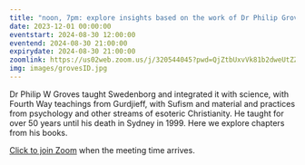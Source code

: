 ```yaml
---
title: "noon, 7pm: explore insights based on the work of Dr Philip Groves"
date: 2023-12-01 00:00:00
eventstart: 2024-08-30 12:00:00
eventend: 2024-08-30 21:00:00
expirydate: 2024-08-30 21:00:00
zoomlink: https://us02web.zoom.us/j/320544045?pwd=QjZtbUxvVk81b2dweUtZZTE3ZE9IZz09
img: images/grovesID.jpg
---
```


Dr Philip W Groves taught Swedenborg and integrated it with science, with Fourth Way teachings from Gurdjieff, with Sufism and material and practices from psychology and other streams of esoteric Christianity. He taught for over 50 years until his death in Sydney in 1999. Here we explore chapters from his books.

[Click to join Zoom](https://us02web.zoom.us/j/320544045?pwd=QjZtbUxvVk81b2dweUtZZTE3ZE9IZz09) when the meeting time arrives.